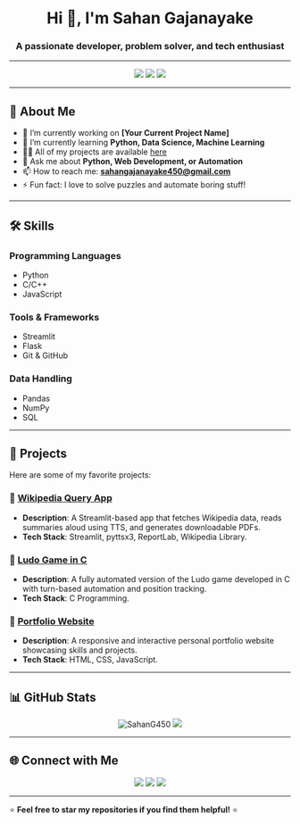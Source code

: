 <h1 align="center">Hi 👋, I'm Sahan Gajanayake</h1>
<h3 align="center">A passionate developer, problem solver, and tech enthusiast</h3>

---

<!-- Badges -->
<p align="center">
  <img src="https://img.shields.io/badge/Code-Python-informational?style=flat-square&logo=python&logoColor=white&color=2bbc8a" />
  <img src="https://img.shields.io/badge/Framework-Streamlit-informational?style=flat-square&logo=streamlit&logoColor=white&color=2bbc8a" />
  <img src="https://img.shields.io/badge/Tools-GitHub-informational?style=flat-square&logo=github&logoColor=white&color=2bbc8a" />
</p>

---

## 🌟 About Me  

- 🔭 I’m currently working on **[Your Current Project Name]**  
- 🌱 I’m currently learning **Python, Data Science, Machine Learning**  
- 👨‍💻 All of my projects are available [here]([https://github.com/SahanG450])  
- 💬 Ask me about **Python, Web Development, or Automation**  
- 📫 How to reach me: **sahangajanayake450@gmail.com**  
- ⚡ Fun fact: I love to solve puzzles and automate boring stuff!  

---

## 🛠️ Skills  

### Programming Languages  
- Python  
- C/C++  
- JavaScript  

### Tools & Frameworks  
- Streamlit  
- Flask  
- Git & GitHub  

### Data Handling  
- Pandas  
- NumPy  
- SQL  

---

## 🚀 Projects  

Here are some of my favorite projects:

### 📌 [Wikipedia Query App](https://github.com/your-username/wikipedia-query-app)  
- **Description**: A Streamlit-based app that fetches Wikipedia data, reads summaries aloud using TTS, and generates downloadable PDFs.  
- **Tech Stack**: Streamlit, pyttsx3, ReportLab, Wikipedia Library.  

### 📌 [Ludo Game in C](https://github.com/your-username/ludo-game-c)  
- **Description**: A fully automated version of the Ludo game developed in C with turn-based automation and position tracking.  
- **Tech Stack**: C Programming.  

### 📌 [Portfolio Website](https://github.com/your-username/portfolio-website)  
- **Description**: A responsive and interactive personal portfolio website showcasing skills and projects.  
- **Tech Stack**: HTML, CSS, JavaScript.  

---

## 📊 GitHub Stats  

<p align="center">
  <img src="https://github-readme-stats.vercel.app/api?username=SahanG450&show_icons=true&theme=radical" alt="SahanG450" />
  <img src="https://github-readme-streak-stats.herokuapp.com/?user=SahanG450&theme=radical" />
</p>  

---

## 🌐 Connect with Me  

<p align="center">
  <a href="www.linkedin.com/in/sahan-gajanayake-856619300"><img src="https://img.shields.io/badge/-LinkedIn-blue?style=flat-square&logo=linkedin&logoColor=white" /></a>
  <a href="mailto:sahangajanayake450@gmail.com"><img src="https://img.shields.io/badge/-Email-%23333?style=flat-square&logo=gmail&logoColor=white" /></a>
  <a href="https://github.com/SahanG450"><img src="https://img.shields.io/badge/-GitHub-black?style=flat-square&logo=github&logoColor=white" /></a>
</p>

---

⭐️ **Feel free to star my repositories if you find them helpful!** ⭐️  
